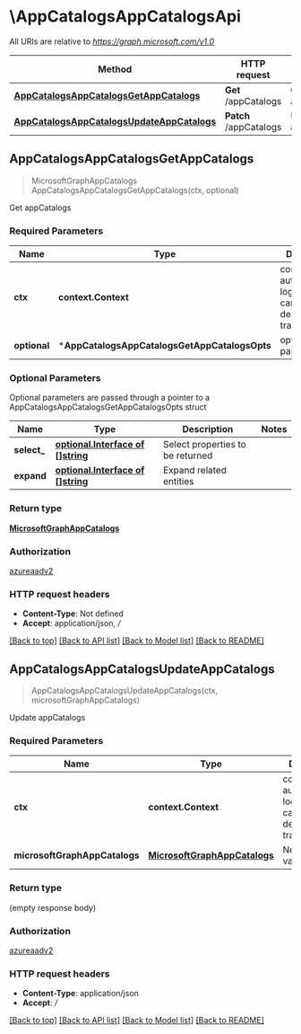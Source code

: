 # \AppCatalogsAppCatalogsApi

All URIs are relative to *https://graph.microsoft.com/v1.0*

Method | HTTP request | Description
------------- | ------------- | -------------
[**AppCatalogsAppCatalogsGetAppCatalogs**](AppCatalogsAppCatalogsApi.md#AppCatalogsAppCatalogsGetAppCatalogs) | **Get** /appCatalogs | Get appCatalogs
[**AppCatalogsAppCatalogsUpdateAppCatalogs**](AppCatalogsAppCatalogsApi.md#AppCatalogsAppCatalogsUpdateAppCatalogs) | **Patch** /appCatalogs | Update appCatalogs



## AppCatalogsAppCatalogsGetAppCatalogs

> MicrosoftGraphAppCatalogs AppCatalogsAppCatalogsGetAppCatalogs(ctx, optional)

Get appCatalogs

### Required Parameters


Name | Type | Description  | Notes
------------- | ------------- | ------------- | -------------
**ctx** | **context.Context** | context for authentication, logging, cancellation, deadlines, tracing, etc.
 **optional** | ***AppCatalogsAppCatalogsGetAppCatalogsOpts** | optional parameters | nil if no parameters

### Optional Parameters

Optional parameters are passed through a pointer to a AppCatalogsAppCatalogsGetAppCatalogsOpts struct


Name | Type | Description  | Notes
------------- | ------------- | ------------- | -------------
 **select_** | [**optional.Interface of []string**](string.md)| Select properties to be returned | 
 **expand** | [**optional.Interface of []string**](string.md)| Expand related entities | 

### Return type

[**MicrosoftGraphAppCatalogs**](microsoft.graph.appCatalogs.md)

### Authorization

[azureaadv2](../README.md#azureaadv2)

### HTTP request headers

- **Content-Type**: Not defined
- **Accept**: application/json, */*

[[Back to top]](#) [[Back to API list]](../README.md#documentation-for-api-endpoints)
[[Back to Model list]](../README.md#documentation-for-models)
[[Back to README]](../README.md)


## AppCatalogsAppCatalogsUpdateAppCatalogs

> AppCatalogsAppCatalogsUpdateAppCatalogs(ctx, microsoftGraphAppCatalogs)

Update appCatalogs

### Required Parameters


Name | Type | Description  | Notes
------------- | ------------- | ------------- | -------------
**ctx** | **context.Context** | context for authentication, logging, cancellation, deadlines, tracing, etc.
**microsoftGraphAppCatalogs** | [**MicrosoftGraphAppCatalogs**](MicrosoftGraphAppCatalogs.md)| New property values | 

### Return type

 (empty response body)

### Authorization

[azureaadv2](../README.md#azureaadv2)

### HTTP request headers

- **Content-Type**: application/json
- **Accept**: */*

[[Back to top]](#) [[Back to API list]](../README.md#documentation-for-api-endpoints)
[[Back to Model list]](../README.md#documentation-for-models)
[[Back to README]](../README.md)

